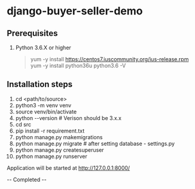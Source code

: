 # django-buyer-seller-demo



Prerequisites
-------------
1. Python 3.6.X or higher
    > yum -y install https://centos7.iuscommunity.org/ius-release.rpm
    > yum -y install python36u
    > python3.6 -V

Installation steps
------------------
1. cd <path/to/source>
2. python3 -m venv venv
3. source venv/bin/activate
4. python --version                         # Verison should be 3.x.x
5. cd src
6. pip install -r requirement.txt
7. python manage.py makemigrations
8. python manage.py migrate                 # after setting database - settings.py
9. python manage.py createsuperuser
10. python manage.py runserver

Application will be started at http://127.0.0.1:8000/



-- Completed --



